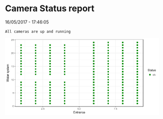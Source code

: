 Camera Status report
================
16/05/2017 - 17:46:05

    All cameras are up and running

![](camreport_files/figure-markdown_github/unnamed-chunk-2-1.png)
